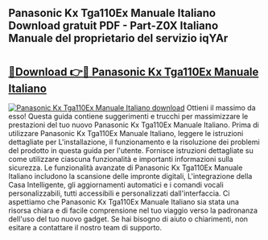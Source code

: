 ## Panasonic Kx Tga110Ex Manuale Italiano Download gratuit PDF - Part-Z0X Italiano Manuale del proprietario del servizio iqYAr

# <h2><a href="http://dfchaq.blite.top/?on=Panasonic+Kx+Tga110Ex+Manuale+Italiano">🔗Download 👉🔴 Panasonic Kx Tga110Ex Manuale Italiano</a></h2>

[![Panasonic Kx Tga110Ex Manuale Italiano download](https://i.imgur.com/lujVjoI.png)](http://dfchaq.blite.top/?on=Panasonic+Kx+Tga110Ex+Manuale+Italiano)
Ottieni il massimo da esso! Questa guida contiene suggerimenti e trucchi per massimizzare le prestazioni del tuo nuovo Panasonic Kx Tga110Ex Manuale Italiano. Prima di utilizzare Panasonic Kx Tga110Ex Manuale Italiano, leggere le istruzioni dettagliate per L'installazione, il funzionamento e la risoluzione dei problemi del prodotto in questa guida per l'utente. Fornisce istruzioni dettagliate su come utilizzare ciascuna funzionalità e importanti informazioni sulla sicurezza. Le funzionalità avanzate di Panasonic Kx Tga110Ex Manuale Italiano includono la scansione delle impronte digitali, L'integrazione della Casa Intelligente, gli aggiornamenti automatici e i comandi vocali personalizzabili, tutti accessibili e personalizzati dall'interfaccia. Ci aspettiamo che Panasonic Kx Tga110Ex Manuale Italiano sia stata una risorsa chiara e di facile comprensione nel tuo viaggio verso la padronanza dell'uso del tuo nuovo gadget. Se hai bisogno di aiuto o chiarimenti, non esitare a contattare il nostro team di supporto.
